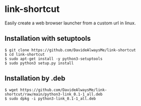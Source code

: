 # link-shortcut
Easily create a web browser launcher from a custom url in linux.

## Installation with setuptools
```
$ git clone https://github.com/DavideAlwaysMe/link-shortcut 
$ cd link-shortcut
$ sudo apt-get install -y python3-setuptools
$ sudo python3 setup.py install
```
## Installation by .deb
```
$ wget https://github.com/DavideAlwaysMe/link-shortcut/raw/main/python3-link_0.1-1_all.deb
$ sudo dpkg -i python3-link_0.1-1_all.deb
```
